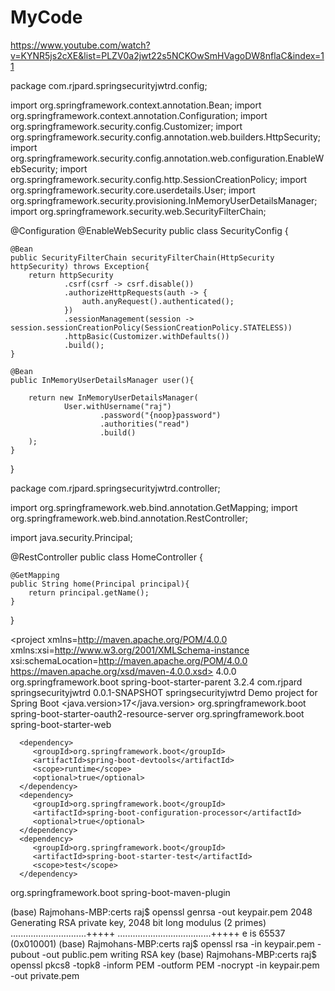 # MyCode
https://www.youtube.com/watch?v=KYNR5js2cXE&list=PLZV0a2jwt22s5NCKOwSmHVagoDW8nflaC&index=11

package com.rjpard.springsecurityjwtrd.config;

import org.springframework.context.annotation.Bean;
import org.springframework.context.annotation.Configuration;
import org.springframework.security.config.Customizer;
import org.springframework.security.config.annotation.web.builders.HttpSecurity;
import org.springframework.security.config.annotation.web.configuration.EnableWebSecurity;
import org.springframework.security.config.http.SessionCreationPolicy;
import org.springframework.security.core.userdetails.User;
import org.springframework.security.provisioning.InMemoryUserDetailsManager;
import org.springframework.security.web.SecurityFilterChain;

@Configuration
@EnableWebSecurity
public class SecurityConfig {

    @Bean
    public SecurityFilterChain securityFilterChain(HttpSecurity httpSecurity) throws Exception{
        return httpSecurity
                .csrf(csrf -> csrf.disable())
                .authorizeHttpRequests(auth -> {
                    auth.anyRequest().authenticated();
                })
                .sessionManagement(session -> session.sessionCreationPolicy(SessionCreationPolicy.STATELESS))
                .httpBasic(Customizer.withDefaults())
                .build();
    }

    @Bean
    public InMemoryUserDetailsManager user(){

        return new InMemoryUserDetailsManager(
                User.withUsername("raj")
                        .password("{noop}password")
                        .authorities("read")
                        .build()
        );
    }
}




package com.rjpard.springsecurityjwtrd.controller;

import org.springframework.web.bind.annotation.GetMapping;
import org.springframework.web.bind.annotation.RestController;

import java.security.Principal;

@RestController
public class HomeController {

    @GetMapping
    public String home(Principal principal){
        return principal.getName();
    }
}


<?xml version="1.0" encoding="UTF-8"?>
<project xmlns=http://maven.apache.org/POM/4.0.0 xmlns:xsi=http://www.w3.org/2001/XMLSchema-instance
   xsi:schemaLocation=http://maven.apache.org/POM/4.0.0 https://maven.apache.org/xsd/maven-4.0.0.xsd>
   <modelVersion>4.0.0</modelVersion>
   <parent>
      <groupId>org.springframework.boot</groupId>
      <artifactId>spring-boot-starter-parent</artifactId>
      <version>3.2.4</version>
      <relativePath/> <!-- lookup parent from repository -->
   </parent>
   <groupId>com.rjpard</groupId>
   <artifactId>springsecurityjwtrd</artifactId>
   <version>0.0.1-SNAPSHOT</version>
   <name>springsecurityjwtrd</name>
   <description>Demo project for Spring Boot</description>
   <properties>
      <java.version>17</java.version>
   </properties>
   <dependencies>
      <dependency>
         <groupId>org.springframework.boot</groupId>
         <artifactId>spring-boot-starter-oauth2-resource-server</artifactId>
      </dependency>
      <dependency>
         <groupId>org.springframework.boot</groupId>
         <artifactId>spring-boot-starter-web</artifactId>
      </dependency>

      <dependency>
         <groupId>org.springframework.boot</groupId>
         <artifactId>spring-boot-devtools</artifactId>
         <scope>runtime</scope>
         <optional>true</optional>
      </dependency>
      <dependency>
         <groupId>org.springframework.boot</groupId>
         <artifactId>spring-boot-configuration-processor</artifactId>
         <optional>true</optional>
      </dependency>
      <dependency>
         <groupId>org.springframework.boot</groupId>
         <artifactId>spring-boot-starter-test</artifactId>
         <scope>test</scope>
      </dependency>
   </dependencies>

   <build>
      <plugins>
         <plugin>
            <groupId>org.springframework.boot</groupId>
            <artifactId>spring-boot-maven-plugin</artifactId>
         </plugin>
      </plugins>
   </build>

</project>



(base) Rajmohans-MBP:certs raj$ openssl genrsa -out keypair.pem 2048
Generating RSA private key, 2048 bit long modulus (2 primes)
..............................+++++
.....................................+++++
e is 65537 (0x010001)
(base) Rajmohans-MBP:certs raj$ openssl rsa -in keypair.pem -pubout -out public.pem
writing RSA key
(base) Rajmohans-MBP:certs raj$ openssl pkcs8 -topk8 -inform PEM -outform PEM -nocrypt -in keypair.pem -out private.pem

